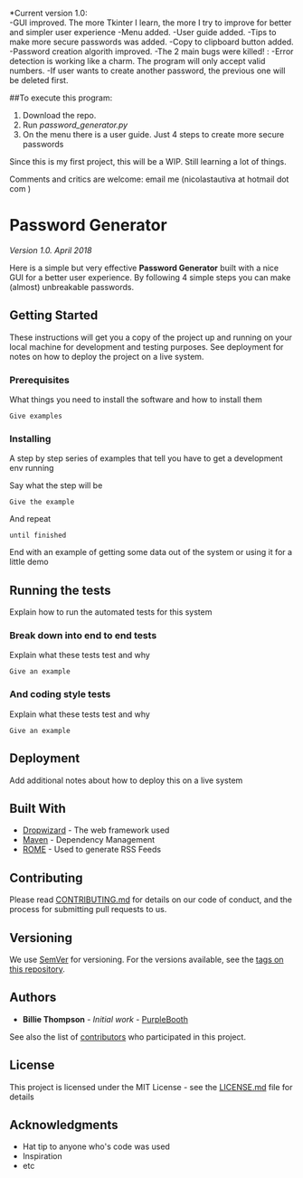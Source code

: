 
*Current version 1.0:  
-GUI improved.  The more Tkinter I learn, the more I try to improve for better and simpler user experience
-Menu added.
-User guide added.
-Tips to make more secure passwords was added.
-Copy to clipboard button added.
-Password creation algorith improved.
-The 2 main bugs were killed!  :
    -Error detection is working like a charm.  The program will only accept valid numbers.
    -If user wants to create another password, the previous one will be deleted first.

    
##To execute this program:  
1.  Download the repo.
2.  Run *password_generator.py*
3.  On the menu there is a user guide.  Just 4 steps to create more secure passwords
  
    
Since this is my first project, this will be a WIP.  Still learning a lot of things.  


Comments and critics are welcome: email me (nicolastautiva      at     hotmail dot  com )





# Password Generator
*Version 1.0.   April 2018*

Here is a simple but very effective **Password Generator** built with a nice GUI for a better user experience.  By following 4 simple steps you can make (almost) unbreakable passwords.

## Getting Started

These instructions will get you a copy of the project up and running on your local machine for development and testing purposes. See deployment for notes on how to deploy the project on a live system.

### Prerequisites

What things you need to install the software and how to install them

```
Give examples
```

### Installing

A step by step series of examples that tell you have to get a development env running

Say what the step will be

```
Give the example
```

And repeat

```
until finished
```

End with an example of getting some data out of the system or using it for a little demo

## Running the tests

Explain how to run the automated tests for this system

### Break down into end to end tests

Explain what these tests test and why

```
Give an example
```

### And coding style tests

Explain what these tests test and why

```
Give an example
```

## Deployment

Add additional notes about how to deploy this on a live system

## Built With

* [Dropwizard](http://www.dropwizard.io/1.0.2/docs/) - The web framework used
* [Maven](https://maven.apache.org/) - Dependency Management
* [ROME](https://rometools.github.io/rome/) - Used to generate RSS Feeds

## Contributing

Please read [CONTRIBUTING.md](https://gist.github.com/PurpleBooth/b24679402957c63ec426) for details on our code of conduct, and the process for submitting pull requests to us.

## Versioning

We use [SemVer](http://semver.org/) for versioning. For the versions available, see the [tags on this repository](https://github.com/your/project/tags). 

## Authors

* **Billie Thompson** - *Initial work* - [PurpleBooth](https://github.com/PurpleBooth)

See also the list of [contributors](https://github.com/your/project/contributors) who participated in this project.

## License

This project is licensed under the MIT License - see the [LICENSE.md](LICENSE.md) file for details

## Acknowledgments

* Hat tip to anyone who's code was used
* Inspiration
* etc

